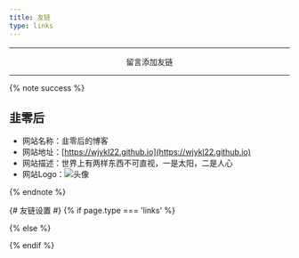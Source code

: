 ```yaml
---
title: 友链
type: links
---
```


<style>.links-content{margin-top:1rem}.link-navigation::after{content:" ";display:block;clear:both}.card{width:130px;font-size:1rem;padding:0;border-radius:4px;transition-duration:.15s;margin-bottom:1rem;display:block;float:left;box-shadow:0 2px 6px 0 rgba(0,0,0,.12);background:#f5f5f5}.card{margin-left:16px}@media(max-width:567px){.card{margin-left:16px;width:calc((100% - 16px)/2)}.card:nth-child(2n+1){margin-left:0}.card:not(:nth-child(2n+1)){margin-left:16px}}@media(min-width:567px){.card{margin-left:16px;width:calc((100% - 32px)/3)}.card:nth-child(3n+1){margin-left:0}.card:not(:nth-child(3n+1)){margin-left:16px}}@media(min-width:768px){.card{margin-left:16px;width:calc((100% - 48px)/4)}.card:nth-child(4n+1){margin-left:0}.card:not(:nth-child(4n+1)){margin-left:16px}}@media(min-width:1200px){.card{margin-left:16px;width:calc((100% - 64px)/5)}.card:nth-child(5n+1){margin-left:0}.card:not(:nth-child(5n+1)){margin-left:16px}}.card:hover{transform:scale(1.1);box-shadow:0 2px 6px 0 rgba(0,0,0,.12),0 0 6px 0 rgba(0,0,0,.04)}.card .thumb{width:100%;height:0;padding-bottom:100%;background-size:100% 100%!important}.posts-expand .post-body img{margin:0;padding:0;border:0}.card .card-header{display:block;text-align:center;padding:1rem .25rem;font-weight:500;color:#333;white-space:normal}.card .card-header a{font-style:normal;color:#2bbc8a;font-weight:700;text-decoration:none;border:0}.card .card-header a:hover{color:#d480aa;text-decoration:none;border:0}</style><div><div class="links-content"><div class="link-navigation" id="links1"></div></div></div>

------

<div style="text-align:center;"><span class="with-love" id="animate1">
    <i class="fa fa-heart"></i>
  </span>留言添加友链<span class="with-love" id="animate2">
    <i class="fa fa-heart"></i>
  </span></div>
  
------

{% note success %}

## 韭零后

- 网站名称：韭零后的博客
- 网站地址：[https://wjykl22.github.io](https://wjykl22.github.io)
- 网站描述：世界上有两样东西不可直视，一是太阳，二是人心
- 网站Logo：![头像](https://wjykl22.github.io/img/avatar.jpg)

{% endnote %}

<!-- {% fold 点击显/隐内容 %}
something you want to fold, include code block.
{% endfold %} -->


{# 友链设置 #}
{% if page.type === 'links' %}
<script>
  link = {
    init: function() {
        var that = this;
        //这里设置的是刚才的 linklist.json 文件路径
        $.getJSON("/links/linklist.json",
        function(data) {
            that.render(data);
        });
    },
    render: function(data) {
        var html, nickname, avatar, site, li = "";
        for (var i = 0; i < data.length; i++) {
            nickname = data[i].nickname;
            avatar = data[i].avatar;
            site = data[i].site;
            li += '<div class="card">' + '<a href="' + site + '" target="_blank">' + '<div class="thumb" style="background: url( ' + avatar + ');">' + '</div>' + '</a>' + '<div class="card-header">' + '<div><a href="' + site + '" target="_blank">' + nickname + '</a></div>' + '</div>' + '</div>';

        }
        $(".link-navigation").append(li);
    }
  }
  link.init();
</script>
{% else %}

{% endif %}